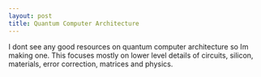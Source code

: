 ```yaml
---
layout: post
title: Quantum Computer Architecture
---
```


I dont see any good resources on quantum computer architecture so Im making one. This focuses mostly on lower level details of circuits, silicon, materials, error correction, matrices and physics.
